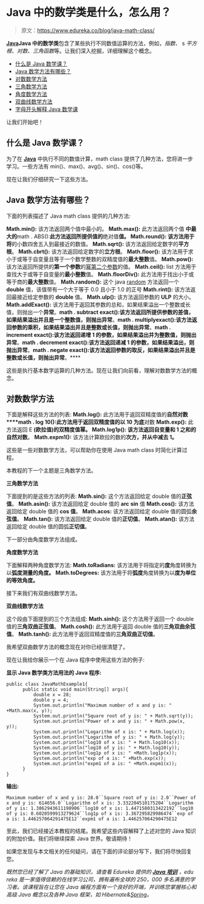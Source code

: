 # Java 中的数学类是什么，怎么用？

> 原文：<https://www.edureka.co/blog/java-math-class/>

**[Java](https://www.edureka.co/java-j2ee-soa-training)Java 中的数学类**包含了某些执行不同数值运算的方法，例如，*指数、* s *平方根、对数、三角函数*等。让我们深入挖掘，详细理解这个概念。

*   [什么是 Java 数学课？](#WhatisJavamathclass?)
*   [Java 数学方法有哪些？](#WhataretheJavamathmethods?)
*   [对数数学方法](#Logarithmicmathmethods)
*   [三角数学方法](#Trigonometricmathmethods)
*   [角度数学方法](#Angularmathmethods%20)
*   [双曲线数学方法](#Hyperbolicmathmethods)
*   [字母开头解释 Java 数学课](#LetterstartwithexplanationofJavamathclass)

让我们开始吧！

## **什么是 Java 数学课？**

为了在 [**Java**](https://www.edureka.co/blog/java-tutorial/) 中执行不同的数值计算，math class 提供了几种方法，您将进一步学习。一些方法有 min()、max()、avg()、sin()、cos()等。

现在让我们仔细研究一下这些方法。

## **Java 数学方法有哪些？**

下面的列表描述了 Java math class 提供的几种方法:

**Math.min():** 该方法返回两个值中最小的。 **Math.max():** 此方法返回两个值 **中最大的**math . ABS():**此方法返回所提供值的**绝对值**值。 **Math.round():** 该方法用于将**的小数四舍五入到最接近的数值。 **Math.sqrt():** 该方法返回给定数字的**平方根**。 **Math.cbrt():** 该方法返回给定数字的**立方根**。 **Math.floor():** 该方法用于求小于或等于自变量且等于一个数学整数的双精度值的**最大整数**值。 **Math.pow():** 该方法返回所提供的**第一个参数**的[幂第二个参数](https://www.edureka.co/blog/java-power-function/)的值。 **Math.ceil():** list 方法用于查找大于或等于自变量的**最小整数**值。 **Math.floorDiv():** 此方法用于找出小于或等于商的**最大整数**值。 **Math.random():** 这个 java [random](https://www.edureka.co/blog/java-random-class/) 方法返回一个 **double** 值，该值带有一个大于等于 0.0 且小于 1.0 的正号 **Math.rint():** 该方法返回最接近给定参数的 **double** 值。 **Math.ulp():** 该方法返回参数的 **ULP** 的大小。 **Math.addExact():** 该方法用于返回其参数的总和，如果结果溢出一个整数或长值，则抛出一个**异常**。**math . subtract exact():**该方法返回所提供参数的差值，如果结果溢出并且是一个整数值，则抛出**异常**。**math . multiplyexact():**该方法返回参数的乘积，如果结果溢出并且是整数或长值，则抛出**异常**。**math . increment exact():**该方法返回递增 1 的参数，如果结果溢出并为整数值，则抛出**异常**。**math . decrement exact():**该方法返回递减 1 的参数，如果结果溢出，则抛出**异常**。**math . negate exact():**该方法返回参数的取反，如果结果溢出并且是整数或长值，则抛出**异常**。****

这些是执行基本数字运算的几种方法。现在让我们向前看，理解对数数学方法的概念。

## **对数数学方法**

下面是解释这些方法的列表: **Math.log():** 此方法用于返回双精度值的**自然对数****math . log 10():**此方法用于返回双精度值的**以 10 为底**对数 **Math.exp():** 此方法返回 E **(欧拉值)**的双精度值幂。 **Math.log1p():** 该方法返回自变量和 1 之和的**自然对数**。 **Math.expm1():** 该方法计算欧拉的数的**次方，并从中减去 1。**

这些是一些对数数学方法，可以帮助你在使用 Java math class 时简化计算过程。

本教程的下一个主题是三角数学方法。

**三角数学方法**

下面提到的是这些方法的列表: **Math.sin():** 这个方法返回给定 double 值的**正弦值**。 **Math.asin():** 该方法返回给定 double 值的 **arc** **sin** 值 **Math.cos():** 该方法返回给定 double 值的 **cos 值**。 **Math.acos:** 该方法返回给定 double 值的圆弧**余弦值**。 **Math.tan():** 该方法返回给定 double 值的**正切值**。 **Math.atan():** 该方法返回给定 double 值的圆弧**正切值**。

下一部分由角度数学方法组成。

**角度数学方法**

下面解释两种角度数学方法: **Math.toRadians:** 该方法用于将指定的**度**角度转换为以**弧度测量的角度。** **Math.toDegrees:** 该方法用于将**弧度**角度转换为以**度为单位的等效角度。**

接下来我们有双曲线数学方法。

**双曲线数学方法**

这个段由下面提到的三个方法组成: **Math.sinh():** 这个方法用于返回一个 double 值的**三角双曲正弦值**。 **Math.cosh():** 此方法用于返回 double 值的**三角双曲余弦值**。 **Math.tanh():** 此方法用于返回双精度值的**三角双曲正切值**。

我希望双曲数学方法的概念现在对你已经很清楚了。

现在让我给你展示一个在 Java 程序中使用这些方法的例子:

**显示 Java 数学类方法用法的 Java 程序:**

```
public class JavaMathExample1{
      public static void main(String[] args){
          double x = 28;
          double y = 4;
          System.out.println("Maximum number of x and y is: " +Math.max(x, y));
          System.out.println("Square root of y is: " + Math.sqrt(y));
          System.out.println("Power of x and y is: " + Math.pow(x, y));
          System.out.println("Logarithm of x is: " + Math.log(x));
          System.out.println("Logarithm of y is: " + Math.log(y));
          System.out.println("log10 of x is: " + Math.log10(x));
          System.out.println("log10 of y is: " + Math.log10(y));
          System.out.println("log1p of x is: " +Math.log1p(x));
          System.out.println("exp of a is: " +Math.exp(x));
          System.out.println("expm1 of a is: " +Math.expm1(x));
      }
}

```

**输出:**

`Maximum number of x and y is: 28.0``Square root of y is: 2.0``Power of x and y is: 614656.0``Logarithm of x is: 3.332204510175204``Logarithm of y is: 1.3862943611198906``log10 of x is: 1.4471580313422192``log10 of y is: 0.6020599913279624``log1p of x is: 3.367295829986474``exp of a is: 1.446257064291475E12``expm1 of a is: 1.446257064290475E12`

至此，我们已经接近本教程的结尾。我希望这些内容解释了上述对您的 Java 知识的附加价值。我们将继续探索 Java 世界。敬请期待！

如果您发现与本文相关的任何疑问，请在下面的评论部分写下，我们将尽快回复您。

*既然您已经了解了 Java 的基础知识，请查看 Edureka 提供的  [**Java 培训**](https://www.edureka.co/java-j2ee-soa-training)* *，edu reka 是一家值得信赖的在线学习公司，拥有遍布全球的 250，000 多名满意的学习者。该课程旨在让您在 Java 编程方面有一个良好的开端，并训练您掌握核心和高级 Java 概念以及各种 Java 框架，如 Hibernate&[Spring](https://spring.io/projects/spring-framework)。*